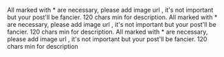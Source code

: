 All  marked  with  *  are  necessary,  please  add  image  url  ,  it's  not  important  but  your  post'll  be  fancier.
120  chars  min  for  description.  All  marked  with  *  are  necessary,  please  add  image  url  ,  it's  not  important  but  your  post'll  be  fancier.
120  chars  min  for  description.  All  marked  with  *  are  necessary,  please  add  image  url  ,  it's  not  important  but  your  post'll  be  fancier.
120  chars  min  for  description